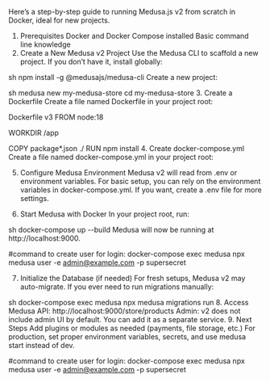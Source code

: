 Here’s a step-by-step guide to running Medusa.js v2 from scratch in Docker, ideal for new projects.

1. Prerequisites
Docker and Docker Compose installed
Basic command line knowledge
2. Create a New Medusa v2 Project
Use the Medusa CLI to scaffold a new project. If you don’t have it, install globally:

sh
npm install -g @medusajs/medusa-cli
Create a new project:

sh
medusa new my-medusa-store
cd my-medusa-store
3. Create a Dockerfile
Create a file named Dockerfile in your project root:


Dockerfile
v3
FROM node:18

WORKDIR /app

COPY package*.json ./
RUN npm install
4. Create docker-compose.yml
Create a file named docker-compose.yml in your project root:

5. Configure Medusa Environment
Medusa v2 will read from .env or environment variables. For basic setup, you can rely on the environment variables in docker-compose.yml.
If you want, create a .env file for more settings.

6. Start Medusa with Docker
In your project root, run:

sh
docker-compose up --build
Medusa will now be running at http://localhost:9000.

#command to create user for login:
docker-compose exec medusa npx medusa user -e admin@example.com -p supersecret

7. Initialize the Database (if needed)
For fresh setups, Medusa v2 may auto-migrate. If you ever need to run migrations manually:

sh
docker-compose exec medusa npx medusa migrations run
8. Access Medusa
API: http://localhost:9000/store/products
Admin: v2 does not include admin UI by default. You can add it as a separate service.
9. Next Steps
Add plugins or modules as needed (payments, file storage, etc.)
For production, set proper environment variables, secrets, and use medusa start instead of dev.

#command to create user for login:
docker-compose exec medusa npx medusa user -e admin@example.com -p supersecret

